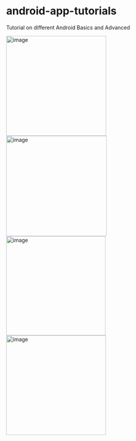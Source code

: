 # android-app-tutorials
Tutorial on different Android Basics and Advanced

<img width="268" alt="image" src="https://user-images.githubusercontent.com/1153078/194743954-2f6f429e-3dfe-4c97-a2b8-5d74a726c4cc.png">
<img width="269" alt="image" src="https://user-images.githubusercontent.com/1153078/194743963-42be33ac-05da-472c-bc8e-fb4543106790.png">
<img width="266" alt="image" src="https://user-images.githubusercontent.com/1153078/194743977-2d6c4953-ae1e-4c80-966e-1ee3aa9cf5c4.png">
<img width="267" alt="image" src="https://user-images.githubusercontent.com/1153078/194743983-0482f77c-62b2-4769-a1d0-06c35ea75a17.png">

